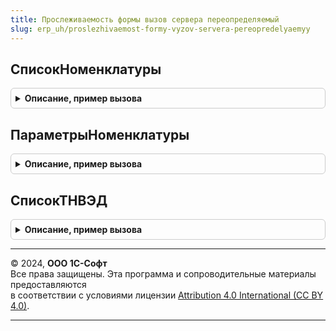 ```yaml
---
title: Прослеживаемость формы вызов сервера переопределяемый
slug: erp_uh/proslezhivaemost-formy-vyzov-servera-pereopredelyaemyy
---
```



## СписокНоменклатуры
<details style="margin: 1em 0; padding: 0.5em; border: 1px solid #ccc; border-radius: 6px;">

<summary style="font-weight: bold; cursor: pointer;">Описание, пример вызова</summary>

```bsl

// Функция формирует список номенклатуры, по которым было движение в регистре:
// РегистрацияПрослеживаемыхТоваровСрезПоследних по первичному документу
//
// Параметры:
//  ПервичныйДокумент - ДокументСсылка - ссылка на первичный документ
//  КодТНВЭД -  - Код ТНВЭД для отбора
//  Период - Дата - дата, на которую необходимо получить список актуальных ТНВЭД
//
// Возвращаемое значение:
//  Массив - массив Номенклатуры
//
Функция СписокНоменклатуры(ПервичныйДокумент, КодТНВЭД, Период) Экспорт
```

Пример вызова
```bsl
Результат = ПрослеживаемостьФормыВызовСервераПереопределяемый.СписокНоменклатуры(ПервичныйДокумент, КодТНВЭД, Период) 
```
</details>

## ПараметрыНоменклатуры
<details style="margin: 1em 0; padding: 0.5em; border: 1px solid #ccc; border-radius: 6px;">

<summary style="font-weight: bold; cursor: pointer;">Описание, пример вызова</summary>

```bsl

// Возвращает структуру реквизитов документов
// Параметры:
//  Номенклатура - СправочникСсылка.Номенклатура - номенклатура
//
// Возвращемое значение:
//  Структура - КодТНВЭД - СправочникСсылка.КлассификаторТНВЭД
//            - ЕдиницаИзмерения - СправочникСсылка.КлассификаторЕдиницИзмерения
//
Функция ПараметрыНоменклатуры(Номенклатура) Экспорт
```

Пример вызова
```bsl
Результат = ПрослеживаемостьФормыВызовСервераПереопределяемый.ПараметрыНоменклатуры(Номенклатура) 
```
</details>

## СписокТНВЭД
<details style="margin: 1em 0; padding: 0.5em; border: 1px solid #ccc; border-radius: 6px;">

<summary style="font-weight: bold; cursor: pointer;">Описание, пример вызова</summary>

```bsl

// Функция формирует список ТНВЭД, по которым было движение в регистре:
// РегистрацияПрослеживаемыхТоваровСрезПоследних по первичному документу
//
// Параметры:
//  ПервичныйДокумент - ДокументСсылка - ссылка на первичный документ
//  Ссылка - ДокументСсылка - Ссылка на документ в котором необходимо отобрать список ТНВЭД
//  Период - Дата - дата, на которую необходимо получить список актуальных ТНВЭД
//
// Возвращаемое значение:
//  Массив - массив ТНВЭД
//
Функция СписокТНВЭД(ПервичныйДокумент, Ссылка, Период) Экспорт
```

Пример вызова
```bsl
Результат = ПрослеживаемостьФормыВызовСервераПереопределяемый.СписокТНВЭД(ПервичныйДокумент, Ссылка, Период) 
```
</details>

---

© 2024, **ООО 1С-Софт**  
Все права защищены. Эта программа и сопроводительные материалы предоставляются  
в соответствии с условиями лицензии [Attribution 4.0 International (CC BY 4.0)](https://creativecommons.org/licenses/by/4.0/legalcode).

---
